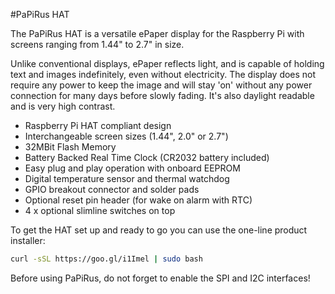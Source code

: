 <!--
---
name: PaPiRus HAT
class: board
type: display
formfactor: HAT
manufacturer: Pi Supply
description: PaPiRus is an ePaper / eInk screen HAT module for the Raspberry Pi
url: https://www.kickstarter.com/projects/pisupply/papirus-the-epaper-screen-hat-for-your-raspberry-p
github: https://github.com/PiSupply/PaPiRus
buy: https://www.pi-supply.com/product/papirus-epaper-eink-screen-hat-for-raspberry-pi/
image: 'papirus-hat.png'
pincount: 40
eeprom: setup
power:
  '1':
  '2':
ground:
  '6':
  '9':
  '14':
  '20':
  '25':
  '30':
  '34':
  '39':
pin:
  '3':
    mode: i2c
  '5':
    mode: i2c
  '8':
    name: Border Control
  '10':
    name: Discharge
  '11':
    name: Temp Sens          
  '12':
    name: ePaper PWM
  '13':
    name: RTC
  '16':
    name: Panel On
  '18':
    name: Chip On Glass Reset
  '19':
    mode: spi
  '21':
    mode: spi
  '22':
    name: Chip On Glass Busy
  '23':
    mode: spi
  '24':
    mode: spi
  '26':
    mode: spi
  '36':
    name: Button 1
    mode: input
    active: low
  '37':
    name: Button 2
    mode: input
    active: low  
  '38':
    name: Button 3
    mode: input
    active: low
  '40':
    name: Button 4
    mode: input
    active: low
-->
#PaPiRus HAT

The PaPiRus HAT is a versatile ePaper display for the Raspberry Pi with screens ranging from 1.44" to 2.7" in size.

Unlike conventional displays, ePaper reflects light, and is capable of holding text and images indefinitely, even without electricity. The display does not require any power to keep the image and will stay 'on' without any power connection for many days before slowly fading. It's also daylight readable and is very high contrast. 

* Raspberry Pi HAT compliant design
* Interchangeable screen sizes (1.44", 2.0" or 2.7")
* 32MBit Flash Memory
* Battery Backed Real Time Clock (CR2032 battery included)
* Easy plug and play operation with onboard EEPROM
* Digital temperature sensor and thermal watchdog
* GPIO breakout connector and solder pads
* Optional reset pin header (for wake on alarm with RTC)
* 4 x optional slimline switches on top

To get the HAT set up and ready to go you can use the one-line product installer:

```bash
curl -sSL https://goo.gl/i1Imel | sudo bash
```

Before using PaPiRus, do not forget to enable the SPI and I2C interfaces!

